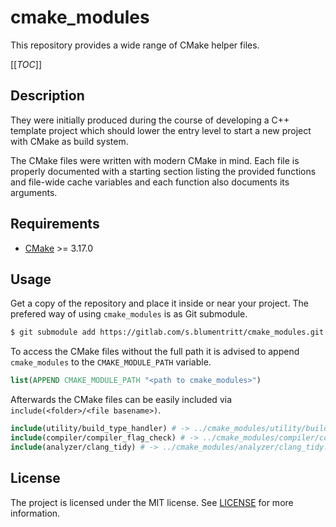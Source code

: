 # cmake_modules

This repository provides a wide range of CMake helper files.

[[_TOC_]]

## Description

They were initially produced during the course of developing a C++ template
project which should lower the entry level to start a new project with CMake as
build system.

The CMake files were written with modern CMake in mind. Each file is properly
documented with a starting section listing the provided functions and file-wide
cache variables and each function also documents its arguments.

## Requirements

- [CMake][] >= 3.17.0

## Usage

Get a copy of the repository and place it inside or near your project. The
prefered way of using `cmake_modules` is as Git submodule.

```sh
$ git submodule add https://gitlab.com/s.blumentritt/cmake_modules.git <path>
```

To access the CMake files without the full path it is advised to append
`cmake_modules` to the `CMAKE_MODULE_PATH` variable.

```cmake
list(APPEND CMAKE_MODULE_PATH "<path to cmake_modules>")
```

Afterwards the CMake files can be easily included via `include(<folder>/<file
basename>)`.

```cmake
include(utility/build_type_handler) # -> ../cmake_modules/utility/build_type_handler.cmake
include(compiler/compiler_flag_check) # -> ../cmake_modules/compiler/compiler_flag_check.cmake
include(analyzer/clang_tidy) # -> ../cmake_modules/analyzer/clang_tidy.cmake
```

## License

The project is licensed under the MIT license. See [LICENSE](LICENSE) for more
information.

[CMake]: https://cmake.org/
